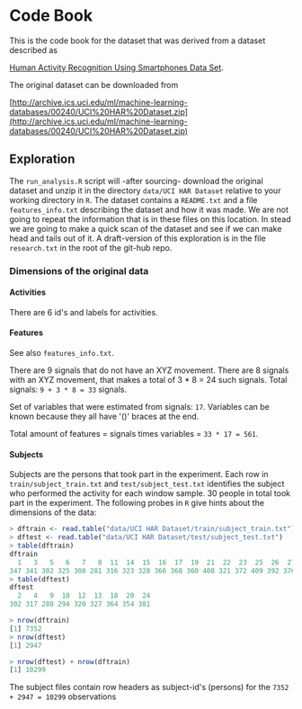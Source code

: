 # Code Book

This is the code book for the dataset that was derived from a dataset described as

[Human Activity Recognition Using Smartphones Data Set](http://archive.ics.uci.edu/ml/datasets/Human+Activity+Recognition+Using+Smartphones).

The original dataset can be downloaded from 

[http://archive.ics.uci.edu/ml/machine-learning-databases/00240/UCI%20HAR%20Dataset.zip](http://archive.ics.uci.edu/ml/machine-learning-databases/00240/UCI%20HAR%20Dataset.zip)

## Exploration
The ```run_analysis.R``` script will -after sourcing- download 
the original dataset and unzip it in the directory ```data/UCI HAR Dataset``` 
relative to your working directory in ```R```. The dataset contains a
```README.txt``` and a file ```features_info.txt``` describing the dataset and
how it was made. We are not going to repeat the information that is in these
files on this location. In stead we are going to make a quick scan of the
dataset and see if we can make head and tails out of it. A draft-version of
this exploration is in the file ```research.txt``` in the root of the git-hub repo.

### Dimensions of the original data

#### Activities
There are 6 id's and labels for activities.

#### Features
See also ```features_info.txt```.

There are 9 signals that do not have an XYZ movement. There are 8 signals with 
an XYZ movement, that makes a total of 3 * 8 = 24 such signals. Total signals:
```9 + 3 * 8 = 33``` signals.

Set of variables that were estimated from signals: ```17```.
Variables can be known because they all have '()' braces at the end.

Total amount of features = signals times variables = ```33 * 17 = 561```.

#### Subjects
Subjects are the persons that took part in the experiment. Each row in
```train/subject_train.txt``` and ```test/subject_test.txt``` identifies the 
subject who performed the activity for each window sample. 30 people in total 
took part in the experiment. The following probes in ```R``` give hints about
the dimensions of the data:
```R
> dftrain <- read.table("data/UCI HAR Dataset/train/subject_train.txt")
> dftest <- read.table("data/UCI HAR Dataset/test/subject_test.txt")
> table(dftrain)
dftrain
  1   3   5   6   7   8  11  14  15  16  17  19  21  22  23  25  26  27  28  29  30 
347 341 302 325 308 281 316 323 328 366 368 360 408 321 372 409 392 376 382 344 383 
> table(dftest)
dftest
  2   4   9  10  12  13  18  20  24 
302 317 288 294 320 327 364 354 381 

> nrow(dftrain)
[1] 7352
> nrow(dftest)
[1] 2947

> nrow(dftest) + nrow(dftrain)
[1] 10299
```
The subject files contain row headers as subject-id's (persons) 
for the ```7352 + 2947 = 10299``` observations


